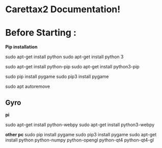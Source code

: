 ﻿# Carettax2 Documentation!




# Before Starting :

**Pip installation**

sudo apt-get install python
sudo apt-get install python 3

sudo apt-get install python-pip
sudo apt-get install python3-pip

sudo pip install pygame
sudo pip3 install pygame

sudo apt autoremove



## Gyro
**pi**

sudo apt-get install python-webpy
sudo apt-get install python3-webpy

**other pc**
sudo pip install pygame
sudo pip3 install pygame
sudo apt-get install python python-numpy python-opengl python-qt4 python-qt4-gl

